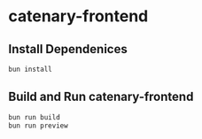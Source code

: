 # catenary-frontend

## Install Dependenices

```bash
bun install
```

## Build and Run catenary-frontend

```bash
bun run build
bun run preview
```
